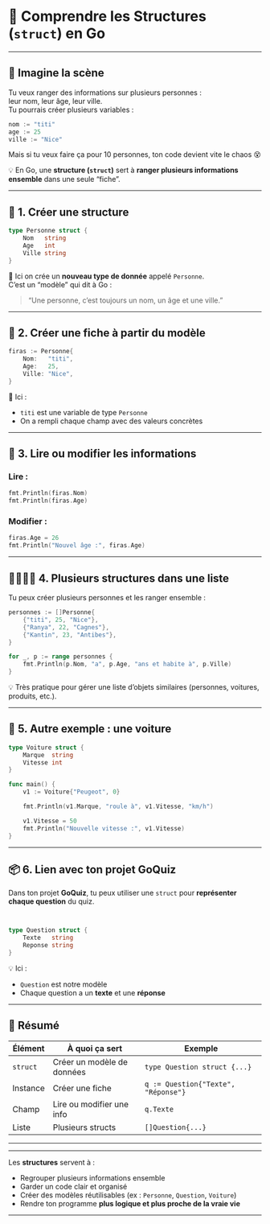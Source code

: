 # 🧱 Comprendre les Structures (`struct`) en Go 

---

## 💬 Imagine la scène

Tu veux ranger des informations sur plusieurs personnes :  
leur nom, leur âge, leur ville.  
Tu pourrais créer plusieurs variables :

```go
nom := "titi"
age := 25
ville := "Nice"
```

Mais si tu veux faire ça pour 10 personnes, ton code devient vite le chaos 😵

💡 En Go, une **structure (`struct`)** sert à **ranger plusieurs informations ensemble** dans une seule “fiche”.

---

## 🎯 1. Créer une structure

```go
type Personne struct {
    Nom   string
    Age   int
    Ville string
}
```

🧠 Ici on crée un **nouveau type de donnée** appelé `Personne`.  
C’est un “modèle” qui dit à Go :  
> “Une personne, c’est toujours un nom, un âge et une ville.”

---

## 🧾 2. Créer une fiche à partir du modèle

```go
firas := Personne{
    Nom:   "titi",
    Age:   25,
    Ville: "Nice",
}
```

💬 Ici :
- `titi` est une variable de type `Personne`
- On a rempli chaque champ avec des valeurs concrètes

---

## 👀 3. Lire ou modifier les informations

### Lire :
```go
fmt.Println(firas.Nom)
fmt.Println(firas.Age)
```

### Modifier :
```go
firas.Age = 26
fmt.Println("Nouvel âge :", firas.Age)
```

---

## 👨‍👩‍👧‍👦 4. Plusieurs structures dans une liste

Tu peux créer plusieurs personnes et les ranger ensemble :

```go
personnes := []Personne{
    {"titi", 25, "Nice"},
    {"Ranya", 22, "Cagnes"},
    {"Kantin", 23, "Antibes"},
}

for _, p := range personnes {
    fmt.Println(p.Nom, "a", p.Age, "ans et habite à", p.Ville)
}
```

💡 Très pratique pour gérer une liste d’objets similaires (personnes, voitures, produits, etc.).

---

## 🚗 5. Autre exemple : une voiture

```go
type Voiture struct {
    Marque  string
    Vitesse int
}

func main() {
    v1 := Voiture{"Peugeot", 0}

    fmt.Println(v1.Marque, "roule à", v1.Vitesse, "km/h")

    v1.Vitesse = 50
    fmt.Println("Nouvelle vitesse :", v1.Vitesse)
}
```

---

## 📦 6. Lien avec ton projet **GoQuiz**

Dans ton projet **GoQuiz**, tu peux utiliser une `struct` pour **représenter chaque question** du quiz.

```go


type Question struct {
    Texte   string
    Reponse string
}

```

💡 Ici :
- `Question` est notre modèle
- Chaque question a un **texte** et une **réponse**

---


## 🧠 Résumé

| Élément | À quoi ça sert | Exemple |
|----------|----------------|----------|
| `struct` | Créer un modèle de données | `type Question struct {...}` |
| Instance | Créer une fiche  | `q := Question{"Texte", "Réponse"}` |
| Champ | Lire ou modifier une info | `q.Texte` |
| Liste | Plusieurs structs | `[]Question{...}` |

---

**********************************************

Les **structures** servent à :
- Regrouper plusieurs informations ensemble  
- Garder un code clair et organisé  
- Créer des modèles réutilisables (ex : `Personne`, `Question`, `Voiture`)  
- Rendre ton programme **plus logique et plus proche de la vraie vie**

---
